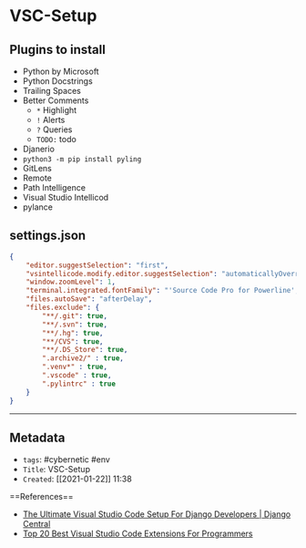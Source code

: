 # VSC-Setup
## Plugins to install
- Python by Microsoft
- Python Docstrings
- Trailing Spaces
- Better Comments
    - `*` Highlight
    - `!` Alerts
    - `?` Queries
    - `TODO:` todo
- Djanerio
- `python3 -m pip install pyling`
- GitLens
- Remote
- Path Intelligence
- Visual Studio Intellicod
- pylance

## settings.json
```json
{
    "editor.suggestSelection": "first",
    "vsintellicode.modify.editor.suggestSelection": "automaticallyOverrodeDefaultValue",
    "window.zoomLevel": 1,
    "terminal.integrated.fontFamily": "'Source Code Pro for Powerline', 'Hack Nerd Font'",
    "files.autoSave": "afterDelay",
    "files.exclude": {
        "**/.git": true,
        "**/.svn": true,
        "**/.hg": true,
        "**/CVS": true,
        "**/.DS_Store": true,
        ".archive2/" : true,
        ".venv*" : true,
        ".vscode" : true,
        ".pylintrc" : true
    }
}
```









---
## Metadata
- `tags`: #cybernetic #env 
- `Title`: VSC-Setup
- `Created`: [[2021-01-22]] 11:38

==References==
- [The Ultimate Visual Studio Code Setup For Django Developers | Django Central](https://djangocentral.com/visual-studio-code-setup-for-django-developers/)
- [Top 20 Best Visual Studio Code Extensions For Programmers](https://www.ubuntupit.com/best-visual-studio-code-extensions-for-programmers/)